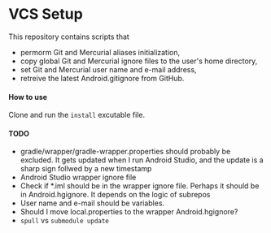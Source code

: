 VCS Setup
=========

This repository contains scripts that 
  * permorm Git and Mercurial aliases initialization,
  * copy global Git and Mercurial ignore files to the user's home directory,
  * set Git and Mercurial user name and e-mail address,
  * retreive the latest Android.gitignore from GitHub.

#### How to use

Clone and run the `install` excutable file.

#### TODO
* gradle/wrapper/gradle-wrapper.properties should probably be excluded. It gets updated when I run Android Studio, and the update is a sharp sign follwed by a new timestamp
* Android Studio wrapper ignore file
* Check if *.iml should be in the wrapper ignore file. Perhaps it should be in Android.hgignore. It depends on the logic of subrepos
* User name and e-mail should be variables.
* Should I move local.properties to the wrapper Android.hgignore?
* `spull` vs `submodule update`
